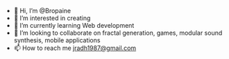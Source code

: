 - 👋 Hi, I’m @Bropaine
- 👀 I’m interested in creating 
- 🌱 I’m currently learning Web development 
- 💞️ I’m looking to collaborate on fractal generation, games, modular sound synthesis, mobile applications 
- 📫 How to reach me jradh1987@gmail.com

<!---
Bropaine/Bropaine is a ✨ special ✨ repository because its `README.md` (this file) appears on your GitHub profile.
You can click the Preview link to take a look at your changes.
--->
